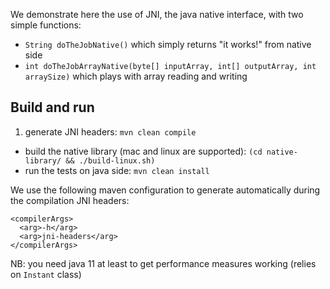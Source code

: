 We demonstrate here the use of JNI, the java native interface, with two simple functions:
 - `String doTheJobNative()` which simply returns "it works!" from native side
 - `int doTheJobArrayNative(byte[] inputArray, int[] outputArray, int arraySize)` which plays with array reading and writing


## Build and run
 1. generate JNI headers: `mvn clean compile`
 - build the native library (mac and linux are supported): `(cd native-library/ && ./build-linux.sh)`
 - run the tests on java side: `mvn clean install`


We use the following maven configuration to generate automatically during the compilation JNI headers:
```
<compilerArgs>
  <arg>-h</arg>
  <arg>jni-headers</arg>
</compilerArgs>
```


NB: you need java 11 at least to get performance measures working (relies on `Instant` class)
